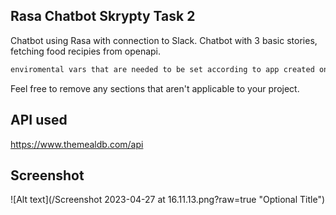 ## Rasa Chatbot Skrypty Task 2

Chatbot using Rasa with connection to Slack. Chatbot with 3 basic stories, fetching food recipies from openapi.

```sh
enviromental vars that are needed to be set according to app created on https://api.slack.com/apps/: SLACK_TOKEN, SLACK_CHANNEL, SLACK_SIGNIN_SECRET
```

Feel free to remove any sections that aren't applicable to your project.

## API used

https://www.themealdb.com/api

## Screenshot

![Alt text](/Screenshot 2023-04-27 at 16.11.13.png?raw=true "Optional Title")
